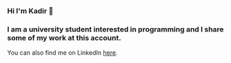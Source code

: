 ### Hi I'm Kadir 👋

### I am a university student interested in programming and I share some of my work at this account.

You can also find me on LinkedIn [here](https://www.linkedin.com/in/kadir-efe-dilek-97594b1b2/).

<!--
**kadirefe-dilek/kadirefe-dilek** is a ✨ _special_ ✨ repository because its `README.md` (this file) appears on your GitHub profile.

Here are some ideas to get you started:

- 🔭 I’m currently working on ...
- 🌱 I’m currently learning ...
- 👯 I’m looking to collaborate on ...
- 🤔 I’m looking for help with ...
- 💬 Ask me about ...
- 📫 How to reach me: ...
- 😄 Pronouns: ...
- ⚡ Fun fact: ...
-->
